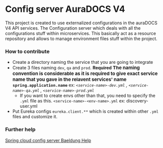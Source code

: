 # Config server AuraDOCS V4

This project is created to use externalized configurations in the auraDOCS V4 API services.
The Configuration server which deals with all the configurations stuff within microservices. This basically act as a resource repository and allows to manage environment files stuff within the project.

### How to contribute

- Create a directory naming the service that you are going to integrate
- Create 3 files naming `dev`, `qa` and `prod`. **Required**
  <span style="font-weight: bold; font-size: 15px;">The naming convention is considerable as it is required to give exact service name that you gave in the relavent services' name `spring.application.name`</span>
  ex: _`<service-name>-dev.yml` , `<service-name>-qa.yml` , `<service-name>-prod.yml`_
  - If you want to create envs other than that, you need to specify the `.yml` file as this. `<service-name>-<env-name>.yml`
    ex: discovery-user.yml
- Put Eureka configs `eureka.client.**` which is created within other `.yml` files and customize it.

### Further help

<a href="https://docs.spring.io/spring-cloud-config/docs/current/reference/html/#_spring_cloud_config_server">Spring cloud config server </a>
<a href="https://www.baeldung.com/spring-cloud-configuration">Baeldung Help</a>
